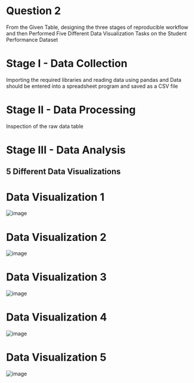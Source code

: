# Question 2

From the Given Table, designing the three stages of reproducible workflow and then Performed Five Different Data Visualization Tasks on the Student Performance Dataset

# Stage I - Data Collection

Importing the required libraries and reading data using pandas and Data should be entered into a spreadsheet program and saved as a CSV file

# Stage II - Data Processing

Inspection of the raw data table

# Stage III - Data Analysis

## 5 Different Data Visualizations
# Data Visualization 1
![image](https://user-images.githubusercontent.com/61270278/221764987-43a94f94-305a-41f1-ba7f-85083e89d153.png)
# Data Visualization 2
![image](https://user-images.githubusercontent.com/61270278/221765051-135e57e3-6c37-47e0-bc46-3a37af2e9294.png)
# Data Visualization 3
![image](https://user-images.githubusercontent.com/61270278/221765104-f1dcd77b-6d05-4620-a488-138df7a33ae7.png)
# Data Visualization 4
![image](https://user-images.githubusercontent.com/61270278/221765140-72abdfaf-fff0-4aa0-8088-0b1ceb087aa9.png)
# Data Visualization 5
![image](https://user-images.githubusercontent.com/61270278/221765195-19f12773-c017-4ad4-91e3-6ce8f715d430.png)

